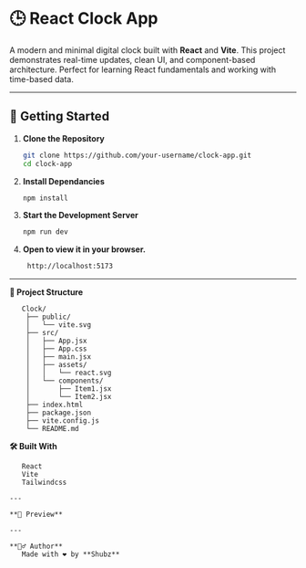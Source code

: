 # 🕒 React Clock App

A modern and minimal digital clock built with **React** and **Vite**. This project demonstrates real-time updates, clean UI, and component-based architecture. Perfect for learning React fundamentals and working with time-based data.

---

## 🚀 Getting Started

1. **Clone the Repository**
   ```bash
   git clone https://github.com/your-username/clock-app.git
   cd clock-app

2. **Install Dependancies**
   ```bash
   npm install

3. **Start the Development Server**
   ```bash
   npm run dev

4. **Open to view it in your browser.**
   ```bash
    http://localhost:5173

---

**📁 Project Structure**
```
   Clock/
    ├── public/
    │   └── vite.svg
    ├── src/
    │   ├── App.jsx
    │   ├── App.css
    │   ├── main.jsx
    │   ├── assets/
    │   │   └── react.svg
    │   └── components/
    │       ├── Item1.jsx
    │       └── Item2.jsx
    ├── index.html
    ├── package.json
    ├── vite.config.js
    └── README.md

```

**🛠️ Built With**
```
   React
   Vite
   Tailwindcss

---

**📸 Preview**

---

**🙋‍♂️ Author**
   Made with ❤️ by **Shubz**
